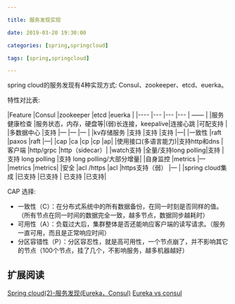 ```yaml
---

title: 服务发现实现

date: 2019-03-20 19:30:00

categories: [spring,springcloud]

tags: [spring,springcloud]

---
```



spring cloud的服务发现有4种实现方式: Consul、zookeeper、etcd、euerka。


<!--more-->

特性对比表:

|Feature          |Consul             |zookeeper           |etcd               |euerka  |
|----             |---                |---                 |---               |   ——      |
|服务健康检查       |服务状态，内存，硬盘等|(弱)长连接，keepalive|连接心跳           |可配支持 |
|多数据中心         |支持               |—                   |—                |—       |
|kv存储服务         |支持               |支持                 |支持               |—|
|一致性            |raft             |paxos                |raft                |—|
|cap              |ca                |cp                    |cp                |ap|
|使用接口(多语言能力)|支持http和dns      |客户端                |http/grpc          |http（sidecar）|
|watch支持        |全量/支持long polling|支持                 |支持 long polling   |支持 long polling/大部分增量|
|自身监控          |metrics            |—                   |metrics              |metrics|
|安全             |acl /https          |acl                |https支持（弱）         |—          |
|spring cloud集成 |已支持             |已支持               |  已支持              |已支持|



CAP 选择:

- 一致性（C）：在分布式系统中的所有数据备份，在同一时刻是否同样的值。（所有节点在同一时间的数据完全一致，越多节点，数据同步越耗时）
- 可用性（A）：负载过大后，集群整体是否还能响应客户端的读写请求。（服务一直可用，而且是正常响应时间）
- 分区容错性（P）：分区容忍性，就是高可用性，一个节点崩了，并不影响其它的节点（100个节点，挂了几个，不影响服务，越多机器越好）



## 扩展阅读

[Spring cloud(2)-服务发现(Eureka，Consul)](https://juejin.im/post/5bd037ffe51d45404c71e0b9)
[Eureka vs consul](https://www.zhihu.com/question/55749122)
